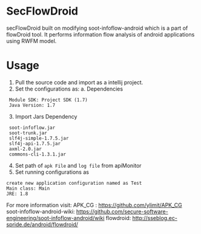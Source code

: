# SecFlowDroid
secFlowDroid built on modifying soot-infoflow-android which is a part of flowDroid tool. It performs information flow analysis of android applications using RWFM model.



# Usage
1. Pull the source code and import as a intellij project.
2. Set the configurations as:
  a. Dependencies
  
  ```
   Module SDK: Project SDK (1.7)
   Java Version: 1.7
   ```
   
3. Import Jars Dependency
  ```
   soot-infoflow.jar
   soot-trunk.jar
   slf4j-simple-1.7.5.jar
   slf4j-api-1.7.5.jar
   axml-2.0.jar
   commons-cli-1.3.1.jar
  ```
  
  

4. Set path of `apk File` and `log file` from apiMonitor
5. Set running configurations as
  ```
  create new application configuration named as Test
  Main class: Main
  JRE: 1.8
  ```
For more information visit:
 APK_CG : https://github.com/ylimit/APK_CG  
 soot-infoflow-android-wiki: https://github.com/secure-software-engineering/soot-infoflow-android/wiki
 flowdroid: http://sseblog.ec-spride.de/android/flowdroid/
 
